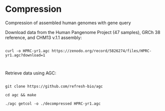 # Compression
Compression of assembled human genomes with gene query


Download data from the Human Pangenome Project (47 samples), GRCh 38 reference, and CHM13 v.1.1 assembly: 
<pre><code>
curl -o HPRC-yr1.agc https://zenodo.org/record/5826274/files/HPRC-yr1.agc?download=1 
</pre> </code>
Retrieve data using AGC: 
<pre><code>
git clone https://github.com/refresh-bio/agc <br />
cd agc && make <br />
./agc getcol -o ./decompressed HPRC-yr1.agc <br />
</pre> </code>
